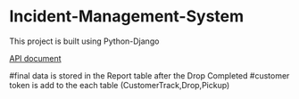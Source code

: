 # Incident-Management-System
This project is built using Python-Django

[API document](https://documenter.getpostman.com/view/11223609/SztK258j?version=latest)

#final data is stored in the Report table after the Drop Completed 
#customer token is add to the each table (CustomerTrack,Drop,Pickup)
